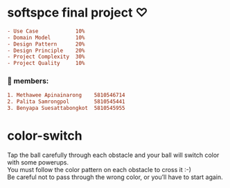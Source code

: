 # softspce final project ♡
```ini
- Use Case            10%
- Domain Model        10%
- Design Pattern      20%
- Design Principle    20%
- Project Complexity  30%
- Project Quality     10%
```
### 🐷 members: 
```ini
1. Methawee Apinainarong    5810546714
2. Palita Samrongpol        5810545441
3. Benyapa Suesattabongkot  5810545955
```

# color-switch 

<p>Tap the ball carefully through each obstacle and your ball will switch color with some powerups.<br>
You must follow the color pattern on each obstacle to cross it :-)<br>
Be careful not to pass through the wrong color, or you’ll have to start again.</p>









